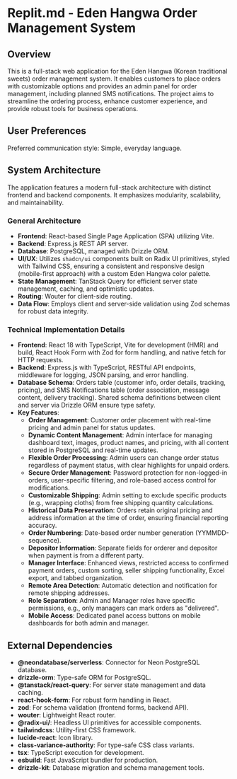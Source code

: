 # Replit.md - Eden Hangwa Order Management System

## Overview
This is a full-stack web application for the Eden Hangwa (Korean traditional sweets) order management system. It enables customers to place orders with customizable options and provides an admin panel for order management, including planned SMS notifications. The project aims to streamline the ordering process, enhance customer experience, and provide robust tools for business operations.

## User Preferences
Preferred communication style: Simple, everyday language.

## System Architecture
The application features a modern full-stack architecture with distinct frontend and backend components. It emphasizes modularity, scalability, and maintainability.

### General Architecture
- **Frontend**: React-based Single Page Application (SPA) utilizing Vite.
- **Backend**: Express.js REST API server.
- **Database**: PostgreSQL, managed with Drizzle ORM.
- **UI/UX**: Utilizes `shadcn/ui` components built on Radix UI primitives, styled with Tailwind CSS, ensuring a consistent and responsive design (mobile-first approach) with a custom Eden Hangwa color palette.
- **State Management**: TanStack Query for efficient server state management, caching, and optimistic updates.
- **Routing**: Wouter for client-side routing.
- **Data Flow**: Employs client and server-side validation using Zod schemas for robust data integrity.

### Technical Implementation Details
- **Frontend**: React 18 with TypeScript, Vite for development (HMR) and build, React Hook Form with Zod for form handling, and native fetch for HTTP requests.
- **Backend**: Express.js with TypeScript, RESTful API endpoints, middleware for logging, JSON parsing, and error handling.
- **Database Schema**: Orders table (customer info, order details, tracking, pricing), and SMS Notifications table (order association, message content, delivery tracking). Shared schema definitions between client and server via Drizzle ORM ensure type safety.
- **Key Features**:
    - **Order Management**: Customer order placement with real-time pricing and admin panel for status updates.
    - **Dynamic Content Management**: Admin interface for managing dashboard text, images, product names, and pricing, with all content stored in PostgreSQL and real-time updates.
    - **Flexible Order Processing**: Admin users can change order status regardless of payment status, with clear highlights for unpaid orders.
    - **Secure Order Management**: Password protection for non-logged-in orders, user-specific filtering, and role-based access control for modifications.
    - **Customizable Shipping**: Admin setting to exclude specific products (e.g., wrapping cloths) from free shipping quantity calculations.
    - **Historical Data Preservation**: Orders retain original pricing and address information at the time of order, ensuring financial reporting accuracy.
    - **Order Numbering**: Date-based order number generation (YYMMDD-sequence).
    - **Depositor Information**: Separate fields for orderer and depositor when payment is from a different party.
    - **Manager Interface**: Enhanced views, restricted access to confirmed payment orders, custom sorting, seller shipping functionality, Excel export, and tabbed organization.
    - **Remote Area Detection**: Automatic detection and notification for remote shipping addresses.
    - **Role Separation**: Admin and Manager roles have specific permissions, e.g., only managers can mark orders as "delivered".
    - **Mobile Access**: Dedicated panel access buttons on mobile dashboards for both admin and manager.

## External Dependencies

- **@neondatabase/serverless**: Connector for Neon PostgreSQL database.
- **drizzle-orm**: Type-safe ORM for PostgreSQL.
- **@tanstack/react-query**: For server state management and data caching.
- **react-hook-form**: For robust form handling in React.
- **zod**: For schema validation (frontend forms, backend API).
- **wouter**: Lightweight React router.
- **@radix-ui/**: Headless UI primitives for accessible components.
- **tailwindcss**: Utility-first CSS framework.
- **lucide-react**: Icon library.
- **class-variance-authority**: For type-safe CSS class variants.
- **tsx**: TypeScript execution for development.
- **esbuild**: Fast JavaScript bundler for production.
- **drizzle-kit**: Database migration and schema management tools.